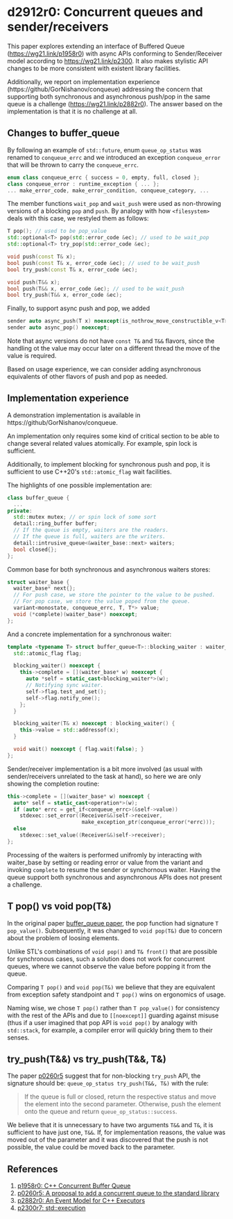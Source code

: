 # d2912r0: Concurrent queues and sender/receivers

This paper explores extending an interface of Buffered Queue (https://wg21.link/p1958r0) with async APIs
conforming to Sender/Receiver model according to https://wg21.link/p2300. It also makes stylistic API
changes to be more consistent with existent library facilities.

Additionally, we report on implementation experience (https://github/GorNishanov/conqueue)
addressing the concern that supporting
both synchronous and asynchronous push/pop in the same queue is a challenge (https://wg21.link/p2882r0).
The answer based on the implementation is that it is no challenge at all.

## Changes to buffer_queue

By following an example of `std::future`, enum `queue_op_status` was renamed to `conqueue_errc` and we
introduced an exception `conqueue_error` that will be thrown to carry the `conqueue_errc`.

```c++
enum class conqueue_errc { success = 0, empty, full, closed };
class conqueue_error : runtime_exception { ... };
... make_error_code, make_error_condition, conqueue_category, ...
```

The member functions `wait_pop` and `wait_push` were used as non-throwing versions of a blocking `pop` and `push`. By analogy with how
`<filesystem>` deals with this case, we restyled them as follows:

```c++
T pop(); // used to be pop_value
std::optional<T> pop(std::error_code &ec); // used to be wait_pop
std::optional<T> try_pop(std::error_code &ec);
```

```c++
void push(const T& x);
bool push(const T& x, error_code &ec); // used to be wait_push
bool try_push(const T& x, error_code &ec);

void push(T&& x);
bool push(T&& x, error_code &ec); // used to be wait_push
bool try_push(T&& x, error_code &ec);
```

Finally, to support async push and pop, we added

```c++
sender auto async_push(T x) noexcept(is_nothrow_move_constructible_v<T>);
sender auto async_pop() noexcept;
```

Note that async versions do not have `const T&` and `T&&` flavors,
since the handling ot the value may occur later on a different thread
the move of the value is required.

Based on usage experience, we can consider adding asynchronous equivalents of
other flavors of push and pop as needed.

## Implementation experience

A demonstration implementation is available in https://github/GorNishanov/conqueue.

An implementation only requires some kind of
critical section to be able to
change several related values atomically.
For example, spin lock is sufficient.

Additionally, to implement blocking for
synchronous push and pop, it is sufficient to use
C++20's `std::atomic_flag` wait facilities.

The highlights of one possible implementation are:

```c++
class buffer_queue {
  ...
private:
  std::mutex mutex; // or spin lock of some sort
  detail::ring_buffer buffer;
  // If the queue is empty, waiters are the readers.
  // If the queue is full, waiters are the writers.
  detail::intrusive_queue<&waiter_base::next> waiters;
  bool closed{};
};
```

Common base for both synchronous and asynchronous waiters stores:

```c++
struct waiter_base {
  waiter_base* next{};
  // For push case, we store the pointer to the value to be pushed.
  // For pop case, we store the value poped from the queue.
  variant<monostate, conqueue_errc, T, T*> value;
  void (*complete)(waiter_base*) noexcept;
};
```

And a concrete implementation for a synchronous waiter:

```c++
template <typename T> struct buffer_queue<T>::blocking_waiter : waiter_base {
  std::atomic_flag flag;

  blocking_waiter() noexcept {
    this->complete = [](waiter_base* w) noexcept {
      auto *self = static_cast<blocking_waiter*>(w);
      // Notifying sync waiter.
      self->flag.test_and_set();
      self->flag.notify_one();
    };
  }

  blocking_waiter(T& x) noexcept : blocking_waiter() {
    this->value = std::addressof(x);
  }

  void wait() noexcept { flag.wait(false); }
};
```

Sender/receiver implementation is a bit more involved (as usual with sender/receivers unrelated to the task at hand), so
here we are only showing the completion routine:

```c++
this->complete = [](waiter_base* w) noexcept {
  auto* self = static_cast<operation*>(w);
  if (auto* errc = get_if<conqueue_errc>(&self->value))
    stdexec::set_error((Receiver&&)self->receiver,
                        make_exception_ptr(conqueue_error(*errc)));
  else
    stdexec::set_value((Receiver&&)self->receiver);
};
```

Processing of the waiters is performed unifromly by interacting with waiter_base by
setting or reading error or value from the variant and invoking `complete` to resume the
sender or synchornous waiter. Having the queue support both synchronous and asynchronous APIs does not present a challenge.

## T pop() vs void pop(T&)

In the original paper [buffer_queue paper](https://wg21.link/p1958r0), the pop function
had signature `T pop_value()`. Subsequently, it was changed to `void pop(T&)` due to
concern about the problem of loosing elements.

Unlike STL's combinations of `void pop()` and `T& front()` that are possible for synchronous cases, such a solution does not work for concurrent queues, where we
cannot observe the value before popping it from the queue.

Comparing `T pop()` and `void pop(T&)` we believe that they are equivalent from
exception safety standpoint and `T pop()` wins on ergonomics of usage.

Naming wise, we chose `T pop()` rather than `T pop_value()` for consistency with the rest
of the APIs and due to `[[noexcept]]` guarding against misuse (thus if a user imagined that pop API is `void pop()` by analogy with `std::stack`, for example, a compiler error
will quickly bring them to their senses.

## try_push(T&&) vs try_push(T&&, T&)

The paper [p0260r5](https://wg21.link/p0260r5) suggest that for non-blocking `try_push`
API, the signature should be: `queue_op_status try_push(T&&, T&)` with the rule:

> If the queue is full or closed, return the respective status and move the element into the second parameter. Otherwise, push the element onto the queue and return `queue_op_status::success`.

We believe that it is unnecessary to have two arguments `T&&` and `T&`, it is sufficient to have just one, `T&&`. If, for implementation reasons, the value was moved out of the parameter and it was discovered that the push is not possible, the value could be moved
back to the parameter.

## References

1. [p1958r0: C++ Concurrent Buffer Queue](https://wg21.link/p1958r0)
2. [p0260r5: A proposal to add a concurrent queue
   to the standard library](https://wg21.link/p0260r5)
3. [p2882r0: An Event Model for C++ Executors](https://wg21.link/p2882r0)
4. [p2300r7: std::execution](https://wg21.link/p2300r7)

